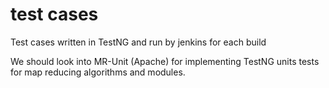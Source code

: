 test cases
====

Test cases written in TestNG and run by jenkins for each build


We should look into MR-Unit (Apache) for implementing TestNG units tests for map reducing algorithms and modules.

